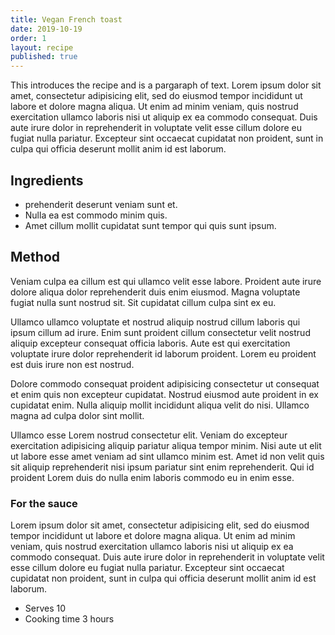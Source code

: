 ```yaml
---
title: Vegan French toast
date: 2019-10-19
order: 1
layout: recipe
published: true
---
```

This introduces the recipe and is a pargaraph of text. Lorem ipsum dolor sit amet, consectetur adipisicing elit, sed do eiusmod tempor incididunt ut labore et dolore magna aliqua. Ut enim ad minim veniam, quis nostrud exercitation ullamco laboris nisi ut aliquip ex ea commodo consequat. Duis aute irure dolor in reprehenderit in voluptate velit esse cillum dolore eu fugiat nulla pariatur. Excepteur sint occaecat cupidatat non proident, sunt in culpa qui officia deserunt mollit anim id est laborum.

## Ingredients

- prehenderit deserunt veniam sunt et. 
- Nulla ea est commodo minim quis. 
- Amet cillum mollit cupidatat sunt tempor qui quis sunt ipsum.

## Method

Veniam culpa ea cillum est qui ullamco velit esse labore. Proident aute irure dolore aliqua dolor reprehenderit duis enim eiusmod. Magna voluptate fugiat nulla sunt nostrud sit. Sit cupidatat cillum culpa sint ex eu.

Ullamco ullamco voluptate et nostrud aliquip nostrud cillum laboris qui ipsum cillum ad irure. Enim sunt proident cillum consectetur velit nostrud aliquip excepteur consequat officia laboris. Aute est qui exercitation voluptate irure dolor reprehenderit id laborum proident. Lorem eu proident est duis irure non est nostrud.

Dolore commodo consequat proident adipisicing consectetur ut consequat et enim quis non excepteur cupidatat. Nostrud eiusmod aute proident in ex cupidatat enim. Nulla aliquip mollit incididunt aliqua velit do nisi. Ullamco magna ad culpa dolor sint mollit.

Ullamco esse Lorem nostrud consectetur elit. Veniam do excepteur exercitation adipisicing aliquip pariatur aliqua tempor minim. Nisi aute ut elit ut labore esse amet veniam ad sint ullamco minim est. Amet id non velit quis sit aliquip reprehenderit nisi ipsum pariatur sint enim reprehenderit. Qui id proident Lorem duis do nulla enim laboris commodo eu in enim esse.

### For the sauce

Lorem ipsum dolor sit amet, consectetur adipisicing elit, sed do eiusmod tempor incididunt ut labore et dolore magna aliqua. Ut enim ad minim veniam, quis nostrud exercitation ullamco laboris nisi ut aliquip ex ea commodo consequat. Duis aute irure dolor in reprehenderit in voluptate velit esse cillum dolore eu fugiat nulla pariatur. Excepteur sint occaecat cupidatat non proident, sunt in culpa qui officia deserunt mollit anim id est laborum.


- Serves 10
- Cooking time 3 hours 
